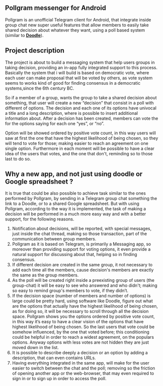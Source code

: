 ## Pollgram messenger for Android

Pollgram is an unofficial Telegram client for Android, that integrate inside group chat new super useful features that allow members to easily take shared decision about whatever they want, using a poll based system (similar to [**Doodle**](https://doodle.com/)).

## Project description

The project is about to build a messaging system that help users groups in taking decision, providing an in-app fully integrated support to this process. Basically the system that i will build is based on democratic vote, where each user can make proposal that will be voted by others, as vote system seems to works kind of good for finding consensus in a democratic systems,since the 6th century BC.

So if a member of a group, wants the group to take a shared decision about something, that user will create a new “decision” that consist in a poll with different of options. The decision and each one of its options have univocal a title and a long description, where is  possible to insert additional information about. After a decision has been created, members can vote the for the options saying for each one “yes”, or “no”. 

Option will be showed ordered by positive vote count, in this way users will saw at first the one that have the highest likelihood of being chosen, so they will tend to vote for those; making easier to reach an agreement on one single option. Furthermore in each moment will be possible to have a clear idea of the users that votes, and the one that don't, reminding so to those last to do so.

## Why a new app, and not just using doodle or Google spreadsheet ?

It is true that could be also possible to achieve task similar to the ones performed by Pollgram, by sending in a Telegram group chat something the link to a Doodle, or to a shared Google spreadsheet. But with using Pollgram, according to the way it is implemented, the task of making a decision will be performed in a much more easy way and with a better support, for the following reasons.
1. Notification about decisions, will be reported, with special messages, just inside the chat thread, making so those transaction, part of the communication between group members. 
2. Pollgram as it is based on Telegram, is primarily a Messaging app, so moreover than providing support for voting options, it even provide a natural support for discussing about that, helping so in  finding consensus.
3. If different decision are created in the same group, it not necessary to add each time all the members, cause decision's members are exactly the same as the group members.
4. As the poll will be created right inside a preexisting group of users (the group-chat) it will be  easy to see who answered and who didn't; making so easy to remind group's members to vote, if they didn’t.
5. If the decision space (number of members and number of options) is large could be pretty hard, using software like Doodle, figure out what are the options that actually have the highest likelihood of being chosen, as for doing so, it will be necessary to scroll through all the decision space. Pollgram shows you the options ordered by positive vote count, in this way it’s easy to have a clear vision of the options that have highest likelihood of being chosen. So the last users that vote could be somehow influenced, by the one that voted before; this conditioning could be helpful in order to reach a widest agreement, on the populars options. Anyway options with less votes are not hidden they are just moved down in the list. 
6. It is possible to describe deeply a decision or an option by adding a description, that can even contains URLs.
7. Having everything integrated in the same app, will make for the user easier to switch between the chat and the poll; removing so the friction of opening another app or the web-browser, that may even required to sign in or to sign up in order to access the poll.

